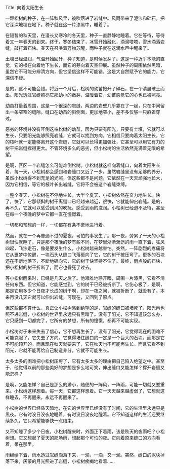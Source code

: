 Title: 向着太阳生长

一颗松树的种子，在一阵秋风里，被吹落进了岩缝中。风雨带来了泥沙和碎石，把它深深地埋在地下。种子就在这一片漆黑中，睡着了。

在短暂的秋天里，在漫长又寒冷的冬天里，种子一直静静地睡着。它在等待，等待着又一年春天的到来。终于，寒冬结束了，冰雪开始融化，滴滴嗒嗒，雪水滴落岩缝，敲打着石块。春天在召唤着万物苏醒，而种子就在这滴水声中醒来了。

土壤已经湿润，气温开始回升，种子知道，是时候发芽了。这是一种近乎本能的直觉，它的根在向着地下生长，而它的芽向着天空伸展。虽然种子的周围依然黑暗，虽然它不可能分辨清方向，但它坚信这样不可能错，这是大自然赋予它的能力，它深信不疑。

是的，这不可能会错。将近一个月后，松树的幼苗掀开了碎石，在一个清晨破土而出。阳光透过岩缝照亮它那幼小的嫩芽，温暖着它，幼苗感觉它的心也已被照亮。

幼苗打量着周围，这是一个很深的岩缝，两边的岩壁几乎靠在了一起，只在中间留出一条窄窄的缝隙。缝口在幼苗的斜侧面，更加地窄小，差不多仅够一只麻雀穿过。

恶劣的环境并没有吓倒这株松树的幼苗，因为只要有阳光，只要有土壤，它就可以生长，只要阳光能够照亮岩缝，它就可以找到方向。它相信只要向着太阳生长，它的枝叶就一定能够离开这个岩缝，它就可以长得更加强壮，它甚至可以用它有力的树干把岩缝撑得更大。不管环境多么的恶劣，但小松树的生活依然充满着无限的希望。

是啊，区区一个岩缝怎么可能难倒松树。小松树就这样向着缝口，向着太阳生长着，每一天，小松树都会感到和岩缝口又近了一步。虽然岩缝里没有足够的养分，虽然小松树得不到充足的光照，但这些都不是问题，它依然在一天天顽强地长大，因为它相信，等它的枝叶长出岩缝，它将不会被这个岩缝束缚。

一整个春天，小松树在不停地生长，大半个夏天，小松树依然在奋力地生长。快了，快了，它那倾斜的树干离缝口已经越来越近，很快，它就能伸出岩缝。是的，再不久，它就可以感受到风的吹抚，感受到雨的滋润。小松树已经迫不及待，甚至在每一个夜晚的梦中它都一直在憧憬着。

一切都和预想的一样，一切都在有条不紊地进行着。

然而，就在一个再普通不过的夏夜，可怕的事发生了。那一夜，劳累了一天的小松树很快就睡了。只是那个夜晚的梦有些不同，在梦里淅淅沥沥的雨一直下着，狂风四起，飞沙走石，像是要发生什么，小松树越来越害怕。突然，一阵剧烈的疼痛将它从噩梦中惊醒，一块石头从缝口飞落砸向了它，它的树干被压弯了。更多的石块还在不断地落下，不断地砸向它，它的树干快坚持不住了。最终，雨点般的石块，把小松树的树干折断了，而它也昏死了过去。

等小松树醒来时，已经是几天之后了。他艰难地睁开眼，周围一片漆黑，它看不清任何东西。但它知道，它能感觉到，它的树干已经被折断了。它伤心极了，是啊，那是它用多少个日夜才长成的树干啊，却在一夜之间，就被折断了，就没有了。本来再没几天它就可以伸出岩缝，可现在，又回到了原点。

但这些都不算什么，真正让小松树感到绝望的是，岩缝的缝口被堵死了，阳光再也照不进岩缝，小松树的世界里永远只有黑暗了。没有了阳光，它不知道该怎么办，它只感到一切都完了，它所有的梦想，所有的憧憬，都再不可能实现。

小松树对于未来失去了信心，它不想再生长了，没有了阳光，它觉得现在的困难不可能克服了，它失去了方向。它觉得堵住缝口的一定是一个巨大的石块，而那是它不可能顶开的。而且现在秋天就要来了，它在秋天也不可能再生长。而且它看不到阳光，它就不能再给自己制造养分，它就不可能生长。

太多太多的困难把小松树压垮了，它有太多太多的理由把自己陷入绝望之中。甚至于，他觉得以前的那些美好的梦想是多么地可笑，伸出缝口又能怎样？撑开岩缝又能怎样？

是啊，又能怎样？自己是那么的渺小，随便的一阵风，一阵雨，可能一切就又要重来。小松树这样想着。每一天，它都这样想着。它一天天越来越虚弱了，它想就这样睡去，不再醒来，永远不再醒来了。

小松树的世界已经昏天暗地，在它的世界里已经没有了时间，它的生活里永远只是黑夜。它有时没日没夜地睡着，有时没日没夜地醒着。它不知道这样的生活还要继续多久，它只希望能够快一点结束。

又不知睡了多少个日夜，小松树醒来时，外面正下着雨，该是秋天的夜雨吧？小松树想。它又想起了夏天的那场雨，想起那个可怕的夜。它向着原来缝口的方向看着，呆在那里。

雨继续下着，雨水透过岩缝滴落下来，一滴，一滴，又一滴。突然，缝口的泥块掉落下来，灰蒙的月光照进了岩缝，小松树痴痴地看着……

